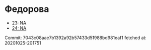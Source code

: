 # Федорова
- [23: NA](23.md)
- [24: NA](24.md)

Commit: 7043c08aae7b1392a92b57433d51988bd981eaf1
 fetched at: 20201025-201751
